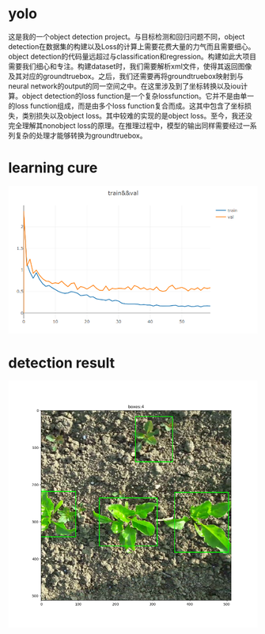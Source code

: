 # yolo
这是我的一个object detection project。与目标检测和回归问题不同，object detection在数据集的构建以及Loss的计算上需要花费大量的力气而且需要细心。object detection的代码量远超过与classification和regression。构建如此大项目需要我们细心和专注。构建dataset时，我们需要解析xml文件，使得其返回图像及其对应的groundtruebox。之后，我们还需要再将groundtruebox映射到与neural network的output的同一空间之中。在这里涉及到了坐标转换以及iou计算。object detection的loss function是一个复杂lossfunction。它并不是由单一的loss function组成，而是由多个loss function复合而成。这其中包含了坐标损失，类别损失以及object loss。其中较难的实现的是object loss。至今，我还没完全理解其nonobject loss的原理。在推理过程中，模型的输出同样需要经过一系列复杂的处理才能够转换为groundtruebox。
# learning cure
![image](image/train&&eval.PNG)
# detection result
![image](image/result_1.PNG)
